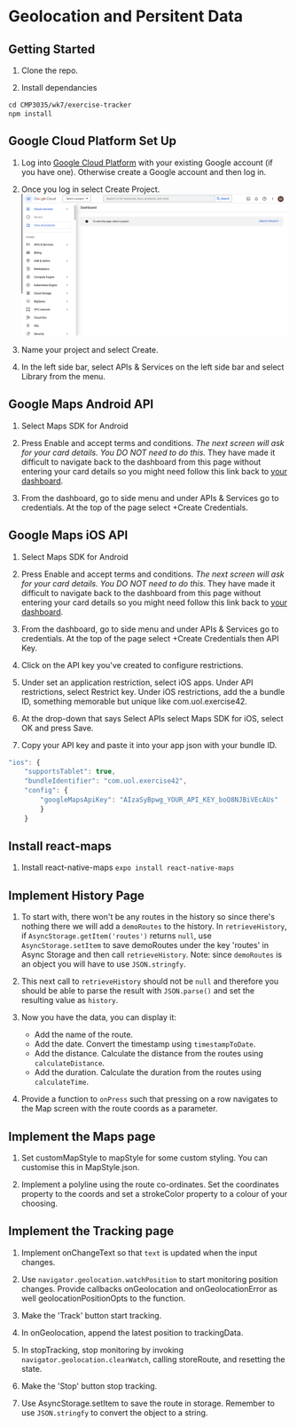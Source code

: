 # Geolocation and Persitent Data

## Getting Started
1. Clone the repo.

2. Install dependancies
```
cd CMP3035/wk7/exercise-tracker
npm install
```

## Google Cloud Platform Set Up
1. Log into [Google Cloud Platform](https://console.cloud.google.com/home/dashboard) with your existing Google account (if you have one). Otherwise create a Google account and then log in.

2. Once you log in select Create Project.
![Create Project](assets/create_project.png)

3. Name your project and select Create.

4. In the left side bar, select APIs & Services on the left side bar and select Library from the menu.

## Google Maps Android API
1. Select Maps SDK for Android

2. Press Enable and accept terms and conditions. *The next screen will ask for your card details. You DO NOT need to do this.* They have made it difficult to navigate back to the dashboard from this page without entering your card details so you might need follow this link back to [your dashboard](https://console.cloud.google.com/home/dashboard).

3. From the dashboard, go to side menu and under APIs & Services go to credentials. At the top of the page select +Create Credentials. 

## Google Maps iOS API
1. Select Maps SDK for Android

2. Press Enable and accept terms and conditions. *The next screen will ask for your card details. You DO NOT need to do this.* They have made it difficult to navigate back to the dashboard from this page without entering your card details so you might need follow this link back to [your dashboard](https://console.cloud.google.com/home/dashboard).

3. From the dashboard, go to side menu and under APIs & Services go to credentials. At the top of the page select +Create Credentials then API Key.

4. Click on the API key you've created to configure restrictions. 

5. Under set an application restriction, select iOS apps. Under API restrictions, select Restrict key. Under iOS restrictions, add the a bundle ID, something memorable but unique like com.uol.exercise42.

6. At the drop-down that says Select APIs select Maps SDK for iOS, select OK and press Save.

5. Copy your API key and paste it into your app json with your bundle ID.
```javascript
"ios": {
    "supportsTablet": true,
    "bundleIdentifier": "com.uol.exercise42",
    "config": {
        "googleMapsApiKey": "AIzaSyBpwg_YOUR_API_KEY_boQ8NJBiVEcAUs"
        }
    }
```

## Install react-maps
1. Install react-native-maps `expo install react-native-maps`


## Implement History Page
1. To start with, there won't be any routes in the history so since there's nothing there we will add a `demoRoutes` to the history. In `retrieveHistory`, if `AsyncStorage.getItem('routes')` returns `null`, use `AsyncStorage.setItem` to save demoRoutes under the key 'routes' in Async Storage and then call `retrieveHistory`. Note: since `demoRoutes` is an object you will have to use `JSON.stringfy`.

2. This next call to `retrieveHistory` should not be `null` and therefore you should be able to parse the result with `JSON.parse()` and set the resulting value as `history`.

3. Now you have the data, you can display it:
    - Add the name of the route.
    - Add the date. Convert the timestamp using `timestampToDate`.
    - Add the distance. Calculate the distance from the routes using `calculateDistance`.
    - Add the duration. Calculate the duration from the routes using `calculateTime`.

4. Provide a function to `onPress` such that pressing on a row navigates to the Map screen with the route coords as a parameter.

## Implement the Maps page
1. Set customMapStyle to mapStyle for some custom styling. You can customise this in MapStyle.json.

2. Implement a polyline using the route co-ordinates. Set the coordinates property to the coords and set a strokeColor property to a colour of your choosing.

## Implement the Tracking page
1. Implement onChangeText so that `text` is updated when the input changes.

2. Use `navigator.geolocation.watchPosition` to start monitoring position changes. Provide callbacks onGeolocation and onGeolocationError as well geolocationPositionOpts to the function.

3. Make the 'Track' button start tracking.

4. In onGeolocation, append the latest position to trackingData.

5. In stopTracking, stop monitoring by invoking `navigator.geolocation.clearWatch`, calling storeRoute, and resetting the state.

6. Make the 'Stop' button stop tracking.

7. Use AsyncStorage.setItem to save the route in storage. Remember to use `JSON.stringfy` to convert the object to a string.

